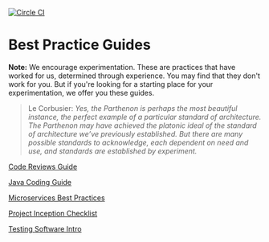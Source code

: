[![Circle CI](https://circleci.com/gh/palantir-baseline/best-practices.svg?style=shield&circle-token=3003646d6453b7244a2ec38a125a267aab71a0d4)](https://circleci.com/gh/palantir-baseline/best-practices)

# Best Practice Guides

**Note:** We encourage experimentation. These are practices that have 
worked for us, determined through experience. You may find that they 
don't work for you. But if you're looking for a starting place for your 
experimentation, we offer you these guides.

> Le Corbusier: *Yes, the Parthenon is perhaps the most beautiful instance,
the perfect example of a particular standard of architecture. The
Parthenon may have achieved the platonic ideal of the standard of
architecture we’ve previously established. But there are many possible
standards to acknowledge, each dependent on need and use, and
standards are established by experiment.*

[Code Reviews Guide](https://github.com/palantir-baseline/best-practices/blob/master/code-reviews/readme.md)

[Java Coding Guide](https://github.com/palantir-baseline/best-practices/blob/master/java-coding-guidelines/readme.md)

[Microservices Best Practices](https://github.com/palantir-baseline/best-practices/blob/master/microservices/readme.md)

[Project Inception Checklist](https://github.com/palantir-baseline/best-practices/blob/master/project-inception-checklist/readme.md)

[Testing Software Intro](https://github.com/palantir-baseline/best-practices/blob/master/testing-software/readme.md)
